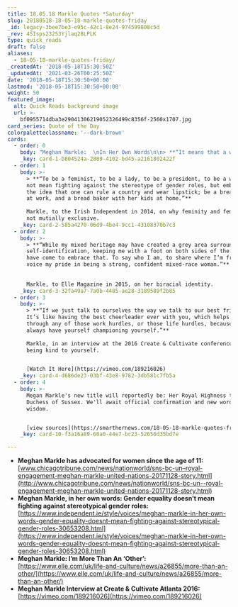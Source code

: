 ```yaml
---
title: 18.05.18 Markle Quotes *Saturday*
slug: 20180518-18-05-18-markle-quotes-friday
_id: legacy-3bee7be3-e95c-42c1-8e24-974599808c5d
_rev: 45Isps23253Yjlaq28LPLK
type: quick_reads
draft: false
aliases:
  - 18-05-18-markle-quotes-friday/
_createdAt: '2018-05-18T15:30:50Z'
_updatedAt: '2021-03-26T00:25:50Z'
date: '2018-05-18T15:30:50+00:00'
lastmod: '2018-05-18T15:30:50+00:00'
weight: 50
featured_image:
  alt: Quick Reads background image
  url: >-
    bf0955714dba3e29041306219052326499c8356f-2560x1707.jpg
card_series: Quote of the Day
colorpaletteclassname: '--dark-brown'
cards:
  - order: 0
    body: "Meghan Markle:  \nIn Her Own Words\n\n> **“It means that a wife is equal to her husband, a sister to her brother. Not better, not worsea\x14they are equal.”**  \n  \nMarkle, on what it meant to her when, at 11, her letter to Proctor & Gamble led them to change their ad from women all over America are fighting greasy pots and pans to people all over America are fighting greasy pots and pans."
    _key: card-1-b804524a-2809-4102-bd45-a2161802422f
  - order: 1
    body: >-
      > **“To be a feminist, to be a lady, to be a president, to be a woman does
      not mean fighting against the stereotype of gender roles, but embracing
      the idea that one can rule a country and wear lipstick; be a breadwinner
      at work, and a bread baker with her kids at home.”**  
        
      Markle, to the Irish Independent in 2014, on why feminity and feminism are
      not mutially exclusive.
    _key: card-2-585a4270-06d9-4be4-9cc1-43108370b7c3
  - order: 2
    body: >-
      > **“While my mixed heritage may have created a grey area surrounding my
      self-identification, keeping me with a foot on both sides of the fence, I
      have come to embrace that. To say who I am, to share where I’m from, to
      voice my pride in being a strong, confident mixed-race woman.”**  
        
        
      Markle, to Elle Magazine in 2015, on her biracial identity.
    _key: card-3-32fa49a7-7a0b-4485-ae28-3189589f2b85
  - order: 3
    body: >-
      > **“If we just talk to ourselves the way we talk to our best friends….
      It’s like having the best cheerleader ever with you, which helps you get
      through any of those work hurdles, or those life hurdles, because you
      always have yourself championing yourself.”**  
        
      Markle, in an interview at the 2016 Create & Cultivate conference, on
      being kind to yourself.


      [Watch It Here](https://vimeo.com/189216026)
    _key: card-4-d686de23-03bf-43e8-9782-3db581c7fb5a
  - order: 4
    body: >-
      Megan Markle's new title will reportedly be: Her Royal Highness the
      Duchess of Sussex. We'll await official confirmation and new words of
      wisdom.


      [view sources](https://smarthernews.com/18-05-18-markle-quotes-friday/)
    _key: card-10-f3a16a89-60a0-44e7-bc23-52656d35bd7e

---
```

* **Meghan Markle has advocated for women since the age of 11:** [www.chicagotribune.com/news/nationworld/sns-bc-un–royal-engagement-meghan-markle-united-nations-20171128-story.html](http://www.chicagotribune.com/news/nationworld/sns-bc-un--royal-engagement-meghan-markle-united-nations-20171128-story.html)
* **Meghan Markle, in her own words: Gender equality doesn’t mean fighting against stereotypical gender roles:** [https://www.independent.ie/style/voices/meghan-markle-in-her-own-words-gender-equality-doesnt-mean-fighting-against-stereotypical-gender-roles-30653208.html](https://www.independent.ie/style/voices/meghan-markle-in-her-own-words-gender-equality-doesnt-mean-fighting-against-stereotypical-gender-roles-30653208.html)
* **Meghan Markle: I’m More Than An ‘Other’:** [https://www.elle.com/uk/life-and-culture/news/a26855/more-than-an-other/](https://www.elle.com/uk/life-and-culture/news/a26855/more-than-an-other/)
* **Meghan Markle Interview at Create & Cultivate Atlanta 2016:** [https://vimeo.com/189216026](https://vimeo.com/189216026)